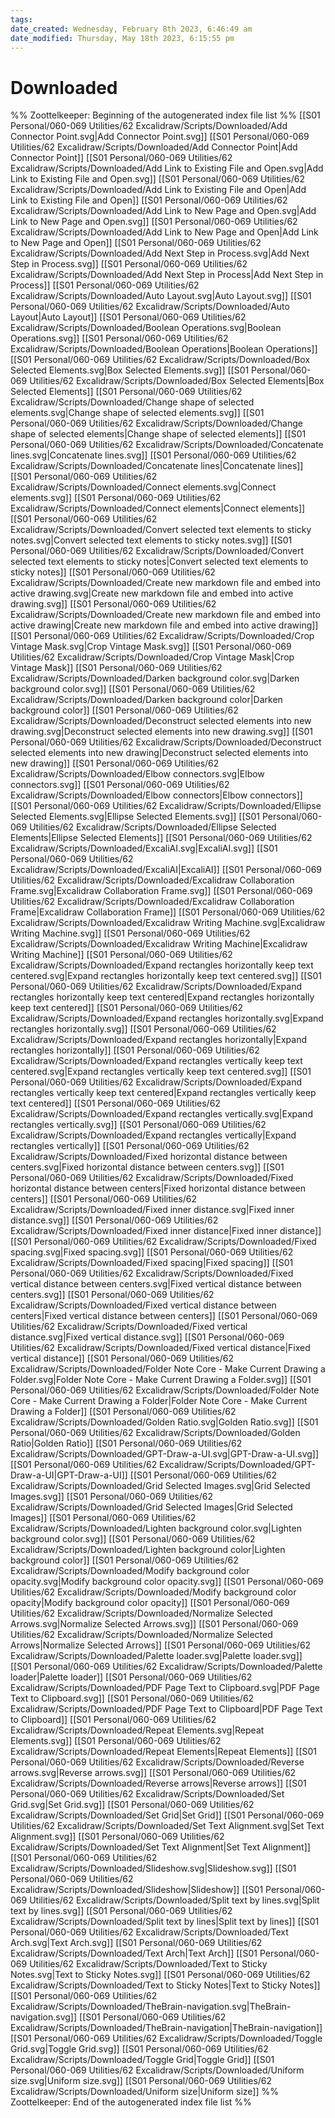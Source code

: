 ```yaml
---
tags: 
date_created: Wednesday, February 8th 2023, 6:46:49 am
date_modified: Thursday, May 18th 2023, 6:15:55 pm
---
```

# Downloaded
%% Zoottelkeeper: Beginning of the autogenerated index file list  %%
 [[S01 Personal/060-069 Utilities/62 Excalidraw/Scripts/Downloaded/Add Connector Point.svg|Add Connector Point.svg]]
 [[S01 Personal/060-069 Utilities/62 Excalidraw/Scripts/Downloaded/Add Connector Point|Add Connector Point]]
 [[S01 Personal/060-069 Utilities/62 Excalidraw/Scripts/Downloaded/Add Link to Existing File and Open.svg|Add Link to Existing File and Open.svg]]
 [[S01 Personal/060-069 Utilities/62 Excalidraw/Scripts/Downloaded/Add Link to Existing File and Open|Add Link to Existing File and Open]]
 [[S01 Personal/060-069 Utilities/62 Excalidraw/Scripts/Downloaded/Add Link to New Page and Open.svg|Add Link to New Page and Open.svg]]
 [[S01 Personal/060-069 Utilities/62 Excalidraw/Scripts/Downloaded/Add Link to New Page and Open|Add Link to New Page and Open]]
 [[S01 Personal/060-069 Utilities/62 Excalidraw/Scripts/Downloaded/Add Next Step in Process.svg|Add Next Step in Process.svg]]
 [[S01 Personal/060-069 Utilities/62 Excalidraw/Scripts/Downloaded/Add Next Step in Process|Add Next Step in Process]]
 [[S01 Personal/060-069 Utilities/62 Excalidraw/Scripts/Downloaded/Auto Layout.svg|Auto Layout.svg]]
 [[S01 Personal/060-069 Utilities/62 Excalidraw/Scripts/Downloaded/Auto Layout|Auto Layout]]
 [[S01 Personal/060-069 Utilities/62 Excalidraw/Scripts/Downloaded/Boolean Operations.svg|Boolean Operations.svg]]
 [[S01 Personal/060-069 Utilities/62 Excalidraw/Scripts/Downloaded/Boolean Operations|Boolean Operations]]
 [[S01 Personal/060-069 Utilities/62 Excalidraw/Scripts/Downloaded/Box Selected Elements.svg|Box Selected Elements.svg]]
 [[S01 Personal/060-069 Utilities/62 Excalidraw/Scripts/Downloaded/Box Selected Elements|Box Selected Elements]]
 [[S01 Personal/060-069 Utilities/62 Excalidraw/Scripts/Downloaded/Change shape of selected elements.svg|Change shape of selected elements.svg]]
 [[S01 Personal/060-069 Utilities/62 Excalidraw/Scripts/Downloaded/Change shape of selected elements|Change shape of selected elements]]
 [[S01 Personal/060-069 Utilities/62 Excalidraw/Scripts/Downloaded/Concatenate lines.svg|Concatenate lines.svg]]
 [[S01 Personal/060-069 Utilities/62 Excalidraw/Scripts/Downloaded/Concatenate lines|Concatenate lines]]
 [[S01 Personal/060-069 Utilities/62 Excalidraw/Scripts/Downloaded/Connect elements.svg|Connect elements.svg]]
 [[S01 Personal/060-069 Utilities/62 Excalidraw/Scripts/Downloaded/Connect elements|Connect elements]]
 [[S01 Personal/060-069 Utilities/62 Excalidraw/Scripts/Downloaded/Convert selected text elements to sticky notes.svg|Convert selected text elements to sticky notes.svg]]
 [[S01 Personal/060-069 Utilities/62 Excalidraw/Scripts/Downloaded/Convert selected text elements to sticky notes|Convert selected text elements to sticky notes]]
 [[S01 Personal/060-069 Utilities/62 Excalidraw/Scripts/Downloaded/Create new markdown file and embed into active drawing.svg|Create new markdown file and embed into active drawing.svg]]
 [[S01 Personal/060-069 Utilities/62 Excalidraw/Scripts/Downloaded/Create new markdown file and embed into active drawing|Create new markdown file and embed into active drawing]]
 [[S01 Personal/060-069 Utilities/62 Excalidraw/Scripts/Downloaded/Crop Vintage Mask.svg|Crop Vintage Mask.svg]]
 [[S01 Personal/060-069 Utilities/62 Excalidraw/Scripts/Downloaded/Crop Vintage Mask|Crop Vintage Mask]]
 [[S01 Personal/060-069 Utilities/62 Excalidraw/Scripts/Downloaded/Darken background color.svg|Darken background color.svg]]
 [[S01 Personal/060-069 Utilities/62 Excalidraw/Scripts/Downloaded/Darken background color|Darken background color]]
 [[S01 Personal/060-069 Utilities/62 Excalidraw/Scripts/Downloaded/Deconstruct selected elements into new drawing.svg|Deconstruct selected elements into new drawing.svg]]
 [[S01 Personal/060-069 Utilities/62 Excalidraw/Scripts/Downloaded/Deconstruct selected elements into new drawing|Deconstruct selected elements into new drawing]]
 [[S01 Personal/060-069 Utilities/62 Excalidraw/Scripts/Downloaded/Elbow connectors.svg|Elbow connectors.svg]]
 [[S01 Personal/060-069 Utilities/62 Excalidraw/Scripts/Downloaded/Elbow connectors|Elbow connectors]]
 [[S01 Personal/060-069 Utilities/62 Excalidraw/Scripts/Downloaded/Ellipse Selected Elements.svg|Ellipse Selected Elements.svg]]
 [[S01 Personal/060-069 Utilities/62 Excalidraw/Scripts/Downloaded/Ellipse Selected Elements|Ellipse Selected Elements]]
 [[S01 Personal/060-069 Utilities/62 Excalidraw/Scripts/Downloaded/ExcaliAI.svg|ExcaliAI.svg]]
 [[S01 Personal/060-069 Utilities/62 Excalidraw/Scripts/Downloaded/ExcaliAI|ExcaliAI]]
 [[S01 Personal/060-069 Utilities/62 Excalidraw/Scripts/Downloaded/Excalidraw Collaboration Frame.svg|Excalidraw Collaboration Frame.svg]]
 [[S01 Personal/060-069 Utilities/62 Excalidraw/Scripts/Downloaded/Excalidraw Collaboration Frame|Excalidraw Collaboration Frame]]
 [[S01 Personal/060-069 Utilities/62 Excalidraw/Scripts/Downloaded/Excalidraw Writing Machine.svg|Excalidraw Writing Machine.svg]]
 [[S01 Personal/060-069 Utilities/62 Excalidraw/Scripts/Downloaded/Excalidraw Writing Machine|Excalidraw Writing Machine]]
 [[S01 Personal/060-069 Utilities/62 Excalidraw/Scripts/Downloaded/Expand rectangles horizontally keep text centered.svg|Expand rectangles horizontally keep text centered.svg]]
 [[S01 Personal/060-069 Utilities/62 Excalidraw/Scripts/Downloaded/Expand rectangles horizontally keep text centered|Expand rectangles horizontally keep text centered]]
 [[S01 Personal/060-069 Utilities/62 Excalidraw/Scripts/Downloaded/Expand rectangles horizontally.svg|Expand rectangles horizontally.svg]]
 [[S01 Personal/060-069 Utilities/62 Excalidraw/Scripts/Downloaded/Expand rectangles horizontally|Expand rectangles horizontally]]
 [[S01 Personal/060-069 Utilities/62 Excalidraw/Scripts/Downloaded/Expand rectangles vertically keep text centered.svg|Expand rectangles vertically keep text centered.svg]]
 [[S01 Personal/060-069 Utilities/62 Excalidraw/Scripts/Downloaded/Expand rectangles vertically keep text centered|Expand rectangles vertically keep text centered]]
 [[S01 Personal/060-069 Utilities/62 Excalidraw/Scripts/Downloaded/Expand rectangles vertically.svg|Expand rectangles vertically.svg]]
 [[S01 Personal/060-069 Utilities/62 Excalidraw/Scripts/Downloaded/Expand rectangles vertically|Expand rectangles vertically]]
 [[S01 Personal/060-069 Utilities/62 Excalidraw/Scripts/Downloaded/Fixed horizontal distance between centers.svg|Fixed horizontal distance between centers.svg]]
 [[S01 Personal/060-069 Utilities/62 Excalidraw/Scripts/Downloaded/Fixed horizontal distance between centers|Fixed horizontal distance between centers]]
 [[S01 Personal/060-069 Utilities/62 Excalidraw/Scripts/Downloaded/Fixed inner distance.svg|Fixed inner distance.svg]]
 [[S01 Personal/060-069 Utilities/62 Excalidraw/Scripts/Downloaded/Fixed inner distance|Fixed inner distance]]
 [[S01 Personal/060-069 Utilities/62 Excalidraw/Scripts/Downloaded/Fixed spacing.svg|Fixed spacing.svg]]
 [[S01 Personal/060-069 Utilities/62 Excalidraw/Scripts/Downloaded/Fixed spacing|Fixed spacing]]
 [[S01 Personal/060-069 Utilities/62 Excalidraw/Scripts/Downloaded/Fixed vertical distance between centers.svg|Fixed vertical distance between centers.svg]]
 [[S01 Personal/060-069 Utilities/62 Excalidraw/Scripts/Downloaded/Fixed vertical distance between centers|Fixed vertical distance between centers]]
 [[S01 Personal/060-069 Utilities/62 Excalidraw/Scripts/Downloaded/Fixed vertical distance.svg|Fixed vertical distance.svg]]
 [[S01 Personal/060-069 Utilities/62 Excalidraw/Scripts/Downloaded/Fixed vertical distance|Fixed vertical distance]]
 [[S01 Personal/060-069 Utilities/62 Excalidraw/Scripts/Downloaded/Folder Note Core - Make Current Drawing a Folder.svg|Folder Note Core - Make Current Drawing a Folder.svg]]
 [[S01 Personal/060-069 Utilities/62 Excalidraw/Scripts/Downloaded/Folder Note Core - Make Current Drawing a Folder|Folder Note Core - Make Current Drawing a Folder]]
 [[S01 Personal/060-069 Utilities/62 Excalidraw/Scripts/Downloaded/Golden Ratio.svg|Golden Ratio.svg]]
 [[S01 Personal/060-069 Utilities/62 Excalidraw/Scripts/Downloaded/Golden Ratio|Golden Ratio]]
 [[S01 Personal/060-069 Utilities/62 Excalidraw/Scripts/Downloaded/GPT-Draw-a-UI.svg|GPT-Draw-a-UI.svg]]
 [[S01 Personal/060-069 Utilities/62 Excalidraw/Scripts/Downloaded/GPT-Draw-a-UI|GPT-Draw-a-UI]]
 [[S01 Personal/060-069 Utilities/62 Excalidraw/Scripts/Downloaded/Grid Selected Images.svg|Grid Selected Images.svg]]
 [[S01 Personal/060-069 Utilities/62 Excalidraw/Scripts/Downloaded/Grid Selected Images|Grid Selected Images]]
 [[S01 Personal/060-069 Utilities/62 Excalidraw/Scripts/Downloaded/Lighten background color.svg|Lighten background color.svg]]
 [[S01 Personal/060-069 Utilities/62 Excalidraw/Scripts/Downloaded/Lighten background color|Lighten background color]]
 [[S01 Personal/060-069 Utilities/62 Excalidraw/Scripts/Downloaded/Modify background color opacity.svg|Modify background color opacity.svg]]
 [[S01 Personal/060-069 Utilities/62 Excalidraw/Scripts/Downloaded/Modify background color opacity|Modify background color opacity]]
 [[S01 Personal/060-069 Utilities/62 Excalidraw/Scripts/Downloaded/Normalize Selected Arrows.svg|Normalize Selected Arrows.svg]]
 [[S01 Personal/060-069 Utilities/62 Excalidraw/Scripts/Downloaded/Normalize Selected Arrows|Normalize Selected Arrows]]
 [[S01 Personal/060-069 Utilities/62 Excalidraw/Scripts/Downloaded/Palette loader.svg|Palette loader.svg]]
 [[S01 Personal/060-069 Utilities/62 Excalidraw/Scripts/Downloaded/Palette loader|Palette loader]]
 [[S01 Personal/060-069 Utilities/62 Excalidraw/Scripts/Downloaded/PDF Page Text to Clipboard.svg|PDF Page Text to Clipboard.svg]]
 [[S01 Personal/060-069 Utilities/62 Excalidraw/Scripts/Downloaded/PDF Page Text to Clipboard|PDF Page Text to Clipboard]]
 [[S01 Personal/060-069 Utilities/62 Excalidraw/Scripts/Downloaded/Repeat Elements.svg|Repeat Elements.svg]]
 [[S01 Personal/060-069 Utilities/62 Excalidraw/Scripts/Downloaded/Repeat Elements|Repeat Elements]]
 [[S01 Personal/060-069 Utilities/62 Excalidraw/Scripts/Downloaded/Reverse arrows.svg|Reverse arrows.svg]]
 [[S01 Personal/060-069 Utilities/62 Excalidraw/Scripts/Downloaded/Reverse arrows|Reverse arrows]]
 [[S01 Personal/060-069 Utilities/62 Excalidraw/Scripts/Downloaded/Set Grid.svg|Set Grid.svg]]
 [[S01 Personal/060-069 Utilities/62 Excalidraw/Scripts/Downloaded/Set Grid|Set Grid]]
 [[S01 Personal/060-069 Utilities/62 Excalidraw/Scripts/Downloaded/Set Text Alignment.svg|Set Text Alignment.svg]]
 [[S01 Personal/060-069 Utilities/62 Excalidraw/Scripts/Downloaded/Set Text Alignment|Set Text Alignment]]
 [[S01 Personal/060-069 Utilities/62 Excalidraw/Scripts/Downloaded/Slideshow.svg|Slideshow.svg]]
 [[S01 Personal/060-069 Utilities/62 Excalidraw/Scripts/Downloaded/Slideshow|Slideshow]]
 [[S01 Personal/060-069 Utilities/62 Excalidraw/Scripts/Downloaded/Split text by lines.svg|Split text by lines.svg]]
 [[S01 Personal/060-069 Utilities/62 Excalidraw/Scripts/Downloaded/Split text by lines|Split text by lines]]
 [[S01 Personal/060-069 Utilities/62 Excalidraw/Scripts/Downloaded/Text Arch.svg|Text Arch.svg]]
 [[S01 Personal/060-069 Utilities/62 Excalidraw/Scripts/Downloaded/Text Arch|Text Arch]]
 [[S01 Personal/060-069 Utilities/62 Excalidraw/Scripts/Downloaded/Text to Sticky Notes.svg|Text to Sticky Notes.svg]]
 [[S01 Personal/060-069 Utilities/62 Excalidraw/Scripts/Downloaded/Text to Sticky Notes|Text to Sticky Notes]]
 [[S01 Personal/060-069 Utilities/62 Excalidraw/Scripts/Downloaded/TheBrain-navigation.svg|TheBrain-navigation.svg]]
 [[S01 Personal/060-069 Utilities/62 Excalidraw/Scripts/Downloaded/TheBrain-navigation|TheBrain-navigation]]
 [[S01 Personal/060-069 Utilities/62 Excalidraw/Scripts/Downloaded/Toggle Grid.svg|Toggle Grid.svg]]
 [[S01 Personal/060-069 Utilities/62 Excalidraw/Scripts/Downloaded/Toggle Grid|Toggle Grid]]
 [[S01 Personal/060-069 Utilities/62 Excalidraw/Scripts/Downloaded/Uniform size.svg|Uniform size.svg]]
 [[S01 Personal/060-069 Utilities/62 Excalidraw/Scripts/Downloaded/Uniform size|Uniform size]]
%% Zoottelkeeper: End of the autogenerated index file list  %%
